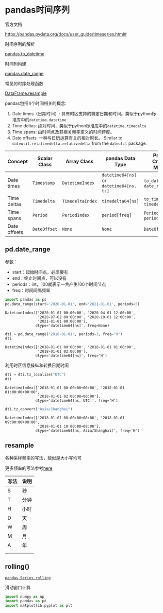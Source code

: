 # pandas时间序列

官方文档

https://pandas.pydata.org/docs/user_guide/timeseries.html#



时间序列的解析

[pandas.to_datetime](https://pandas.pydata.org/docs/reference/api/pandas.to_datetime.html?highlight=to_datetime#pandas.to_datetime)

时间列构建

[pandas.date_range](https://pandas.pydata.org/docs/reference/api/pandas.date_range.html?highlight=date_range#pandas.date_range)

常见的时序处理函数

[DataFrame.resample](https://pandas.pydata.org/docs/reference/api/pandas.DataFrame.resample.html?highlight=resample#pandas.DataFrame.resample)



pandas包括4个时间相关的概念:

1. Date times（日期时间）: 具有时区支持的特定日期和时间。类似于python标准库中的`datetime.datetime`
2. Time deltas: 绝对时间，类似于python标准库中的`datetime.timedelta`
3. Time spans: 由时间点及其相关频率定义的时间跨度。
4. Date offsets: 一种与日历运算有关的相对时长。 Similar to `dateutil.relativedelta.relativedelta` from the `dateutil` package.





| Concept      | Scalar Class | Array Class      | pandas Data Type                         | Primary Creation Method             |
| ------------ | ------------ | ---------------- | ---------------------------------------- | ----------------------------------- |
| Date times   | `Timestamp`  | `DatetimeIndex`  | `datetime64[ns]` or `datetime64[ns, tz]` | `to_datetime` or `date_range`       |
| Time deltas  | `Timedelta`  | `TimedeltaIndex` | `timedelta64[ns]`                        | `to_timedelta` or `timedelta_range` |
| Time spans   | `Period`     | `PeriodIndex`    | `period[freq]`                           | `Period` or `period_range`          |
| Date offsets | `DateOffset` | `None`           | `None`                                   | `DateOffset`                        |

## pd.date_range

参数：

- start：起始时间点，必须要有
- end：终止时间点，可以没有
- periods：int，100就表示一共产生100个时间节点
- freq：时间间隔频率

```python
import pandas as pd
pd.date_range(start='2020-01-01', end='2021-01-01', periods=5)
```

```
DatetimeIndex(['2020-01-01 00:00:00', '2020-04-01 12:00:00',
               '2020-07-02 00:00:00', '2020-10-01 12:00:00',
               '2021-01-01 00:00:00'],
              dtype='datetime64[ns]', freq=None)
```



```python
dti = pd.date_range("2018-01-01", periods=3, freq="H")
dti
```

```
DatetimeIndex(['2018-01-01 00:00:00', '2018-01-01 01:00:00',
               '2018-01-01 02:00:00'],
              dtype='datetime64[ns]', freq='H')
```

利用时区信息操纵和转换日期时间

```python
dti = dti.tz_localize("UTC")
dti
```

```
DatetimeIndex(['2018-01-01 00:00:00+00:00', '2018-01-01 01:00:00+00:00',
               '2018-01-01 02:00:00+00:00'],
              dtype='datetime64[ns, UTC]', freq='H')
```



```python
dti.tz_convert("Asia/Shanghai")
```

```
DatetimeIndex(['2018-01-01 08:00:00+08:00', '2018-01-01 09:00:00+08:00',
               '2018-01-01 10:00:00+08:00'],
              dtype='datetime64[ns, Asia/Shanghai]', freq='H')
```



## resample



各种采样频率的写法，貌似是大小写均可

更多频率的写法参考[here](https://pandas.pydata.org/docs/user_guide/timeseries.html#timeseries-offset-aliases)

| 写法 | 说明 |
| ---- | ---- |
| S    | 秒   |
| T    | 分钟 |
| H    | 小时 |
| D    | 天   |
| W    | 周   |
| M    | 月   |
| A    | 年   |
|      |      |
|      |      |

## rolling()

[`pandas.Series.rolling`](https://pandas.pydata.org/docs/reference/api/pandas.Series.rolling.html)

滑动窗口计算

```python
import numpy as np
import pandas as pd
import matplotlib.pyplot as plt

```

